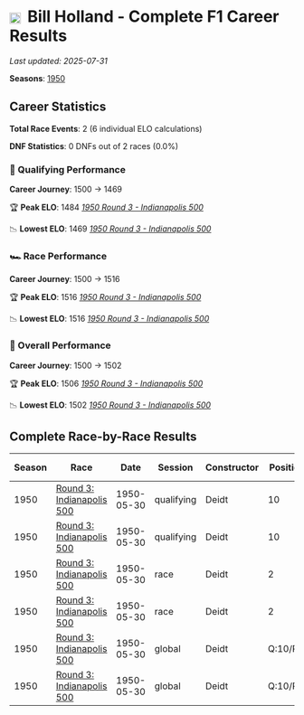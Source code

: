 # <img src="https://upload.wikimedia.org/wikipedia/commons/a/a4/Flag_of_the_United_States.svg" alt="United States" width="20" height="auto" style="vertical-align: middle; margin-right: 5px;" onerror="this.outerHTML='🇺🇸'; this.style.marginRight='5px';"/> Bill Holland - Complete F1 Career Results

*Last updated: 2025-07-31*

**Seasons**: [1950](../seasons/1950-season-report)

## Career Statistics

**Total Race Events**: 2 (6 individual ELO calculations)

**DNF Statistics**: 0 DNFs out of 2 races (0.0%)

### 🏁 Qualifying Performance
**Career Journey**: 1500 → 1469

🏆 **Peak ELO**: 1484
   *[1950 Round 3 - Indianapolis 500](../seasons/1950-season-report#round-3-indianapolis-500)*

📉 **Lowest ELO**: 1469
   *[1950 Round 3 - Indianapolis 500](../seasons/1950-season-report#round-3-indianapolis-500)*

### 🏎️ Race Performance
**Career Journey**: 1500 → 1516

🏆 **Peak ELO**: 1516
   *[1950 Round 3 - Indianapolis 500](../seasons/1950-season-report#round-3-indianapolis-500)*

📉 **Lowest ELO**: 1516
   *[1950 Round 3 - Indianapolis 500](../seasons/1950-season-report#round-3-indianapolis-500)*

### 🌟 Overall Performance
**Career Journey**: 1500 → 1502

🏆 **Peak ELO**: 1506
   *[1950 Round 3 - Indianapolis 500](../seasons/1950-season-report#round-3-indianapolis-500)*

📉 **Lowest ELO**: 1502
   *[1950 Round 3 - Indianapolis 500](../seasons/1950-season-report#round-3-indianapolis-500)*


## Complete Race-by-Race Results

| Season | Race | Date | Session | Constructor | Position | Starting ELO | ELO Change | Final ELO | Teammate |
|--------|------|------|---------|-------------|----------|--------------|------------|-----------|----------|
| 1950 | [Round 3: Indianapolis 500](../seasons/1950-season-report#round-3-indianapolis-500) | 1950-05-30 | qualifying | Deidt | 10 | 1500 | -16 | 1484 | [<img src="https://upload.wikimedia.org/wikipedia/commons/a/a4/Flag_of_the_United_States.svg" alt="United States" width="20" height="auto" style="vertical-align: middle; margin-right: 5px;" onerror="this.outerHTML='🇺🇸'; this.style.marginRight='5px';"/> Mauri Rose](mauri-rose) |
| 1950 | [Round 3: Indianapolis 500](../seasons/1950-season-report#round-3-indianapolis-500) | 1950-05-30 | qualifying | Deidt | 10 | 1484 | -15 | 1469 | [<img src="https://upload.wikimedia.org/wikipedia/commons/a/a4/Flag_of_the_United_States.svg" alt="United States" width="20" height="auto" style="vertical-align: middle; margin-right: 5px;" onerror="this.outerHTML='🇺🇸'; this.style.marginRight='5px';"/> Tony Bettenhausen](tony-bettenhausen) |
| 1950 | [Round 3: Indianapolis 500](../seasons/1950-season-report#round-3-indianapolis-500) | 1950-05-30 | race | Deidt | 2 | 1500 | +16 | 1516 | [<img src="https://upload.wikimedia.org/wikipedia/commons/a/a4/Flag_of_the_United_States.svg" alt="United States" width="20" height="auto" style="vertical-align: middle; margin-right: 5px;" onerror="this.outerHTML='🇺🇸'; this.style.marginRight='5px';"/> Mauri Rose](mauri-rose) |
| 1950 | [Round 3: Indianapolis 500](../seasons/1950-season-report#round-3-indianapolis-500) | 1950-05-30 | race | Deidt | 2 | 1516 | N/A | 1516 | [<img src="https://upload.wikimedia.org/wikipedia/commons/a/a4/Flag_of_the_United_States.svg" alt="United States" width="20" height="auto" style="vertical-align: middle; margin-right: 5px;" onerror="this.outerHTML='🇺🇸'; this.style.marginRight='5px';"/> Tony Bettenhausen](tony-bettenhausen) |
| 1950 | [Round 3: Indianapolis 500](../seasons/1950-season-report#round-3-indianapolis-500) | 1950-05-30 | global | Deidt | Q:10/R:2 | 1500 | +6 | 1506 | [<img src="https://upload.wikimedia.org/wikipedia/commons/a/a4/Flag_of_the_United_States.svg" alt="United States" width="20" height="auto" style="vertical-align: middle; margin-right: 5px;" onerror="this.outerHTML='🇺🇸'; this.style.marginRight='5px';"/> Mauri Rose](mauri-rose) |
| 1950 | [Round 3: Indianapolis 500](../seasons/1950-season-report#round-3-indianapolis-500) | 1950-05-30 | global | Deidt | Q:10/R:2 | 1506 | -4 | 1502 | [<img src="https://upload.wikimedia.org/wikipedia/commons/a/a4/Flag_of_the_United_States.svg" alt="United States" width="20" height="auto" style="vertical-align: middle; margin-right: 5px;" onerror="this.outerHTML='🇺🇸'; this.style.marginRight='5px';"/> Tony Bettenhausen](tony-bettenhausen) |

